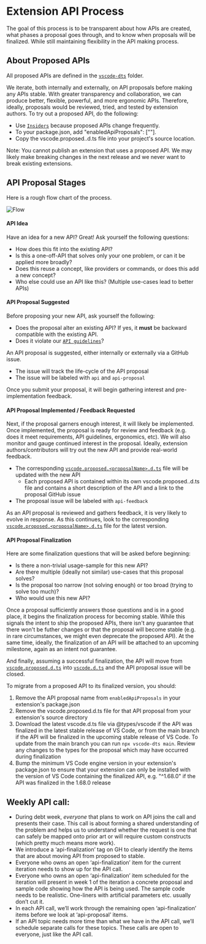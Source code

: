 # Extension API Process

The goal of this process is to be transparent about how APIs are created, what
phases a proposal goes through, and to know when proposals will be finalized.
While still maintaining flexibility in the API making process.

## About Proposed APIs

All proposed APIs are defined in the
[`vscode-dts`](HTTPS://github.com/microsoft/vscode/blob/main/src/vscode-dts)
folder.

We iterate, both internally and externally, on API proposals before making any
APIs stable. With greater transparency and collaboration, we can produce better,
flexible, powerful, and more ergonomic APIs. Therefore, ideally, proposals would
be reviewed, tried, and tested by extension authors. To try out a proposed API,
do the following:

-   Use [`Insiders`](HTTPS://code.visualstudio.com/insiders/) because proposed
    APIs change frequently.
-   To your package.json, add "enabledApiProposals": ["<proposalName>"].
-   Copy the vscode.proposed.<proposalName>.d.ts file into your project's source
    location.

Note: You cannot publish an extension that uses a proposed API. We may likely
make breaking changes in the next release and we never want to break existing
extensions.

## API Proposal Stages

Here is a rough flow chart of the process.

![`Flow`](HTTPS://user-images.githubusercontent.com/10179520/83657557-60267800-a597-11ea-8831-7bf284d5233a.png)

#### API Idea

Have an idea for a new API? Great! Ask yourself the following questions:

-   How does this fit into the existing API?
-   Is this a one-off-API that solves only your one problem, or can it be
    applied more broadly?
-   Does this reuse a concept, like providers or commands, or does this add a
    new concept?
-   Who else could use an API like this? (Multiple use-cases lead to better
    APIs)

#### API Proposal Suggested

Before proposing your new API, ask yourself the following:

-   Does the proposal alter an existing API? If yes, it **must** be backward
    compatible with the existing API.
-   Does it violate our
    [`API guidelines`](HTTPS://github.com/Microsoft/vscode/wiki/Extension-API-guidelines)?

An API proposal is suggested, either internally or externally via a GitHub
issue.

-   The issue will track the life-cycle of the API proposal
-   The issue will be labeled with `api` and `api-proposal`

Once you submit your proposal, it will begin gathering interest and
pre-implementation feedback.

#### API Proposal Implemented / Feedback Requested

Next, if the proposal garners enough interest, it will likely be implemented.
Once implemented, the proposal is ready for review and feedback (e.g. does it
meet requirements, API guidelines, ergonomics, etc). We will also monitor and
gauge continued interest in the proposal. Ideally, extension
authors/contributors will try out the new API and provide real-world feedback.

-   The corresponding
    [`vscode.proposed.<proposalName>.d.ts`](HTTPS://github.com/microsoft/vscode/blob/main/src/vscode-dts)
    file will be updated with the new API
    -   Each proposed API is contained within its own
        vscode.proposed.<proposalName>.d.ts file and contains a short
        description of the API and a link to the proposal GitHub issue
-   The proposal issue will be labeled with `api-feedback`

As an API proposal is reviewed and gathers feedback, it is very likely to evolve
in response. As this continues, look to the corresponding
[`vscode.proposed.<proposalName>.d.ts`](HTTPS://github.com/microsoft/vscode/blob/main/src/vscode-dts)
file for the latest version.

#### API Proposal Finalization

Here are some finalization questions that will be asked before beginning:

-   Is there a non-trivial usage-sample for this new API?
-   Are there multiple (ideally not similar) use-cases that this proposal
    solves?
-   Is the proposal too narrow (not solving enough) or too broad (trying to
    solve too much)?
-   Who would use this new API?

Once a proposal sufficiently answers those questions and is in a good place, it
begins the finalization process for becoming stable. While this signals the
intent to ship the proposed APIs, there isn't any guarantee that there won't be
futher changes or that the proposal will become stable (e.g. in rare
circumstances, we might even deprecate the proposed API). At the same time,
ideally, the finalization of an API will be attached to an upcoming milestone,
again as an intent not guarantee.

And finally, assuming a successful finalization, the API will move from
[`vscode.proposed.d.ts`](HTTPS://github.com/Microsoft/vscode/blob/master/src/vs/vscode.proposed.d.ts)
into
[`vscode.d.ts`](HTTPS://github.com/Microsoft/vscode/blob/master/src/vs/vscode.d.ts)
and the API proposal issue will be closed.

To migrate from a proposed API to its finalized version, you should:

1. Remove the API proposal name from `enabledApiProposals` in your extension's
   package.json
2. Remove the vscode.proposed.d.ts file for that API proposal from your
   extension's source directory
3. Download the latest vscode.d.ts file via @types/vscode if the API was
   finalized in the latest stable release of VS Code, or from the main branch if
   the API will be finalized in the upcoming stable release of VS Code. To
   update from the main branch you can run `npx vscode-dts main`. Review any
   changes to the types for the proposal which may have occurred during
   finalization
4. Bump the minimum VS Code engine version in your extension's package.json to
   ensure that your extension can only be installed with the version of VS Code
   containing the finalized API, e.g. "^1.68.0" if the API was finalized in the
   1.68.0 release

## Weekly API call:

-   During debt week, _everyone_ that plans to work on API joins the call and
    presents their case. This call is about forming a shared understanding of
    the problem and helps us to understand whether the request is one that can
    safely be mapped onto prior art or will require custom constructs (which
    pretty much means more work).
-   We introduce a ‘api-finalization’ tag on GH to clearly identify the items
    that are about moving API from proposed to stable.
-   Everyone who owns an open ‘api-finalization’ item for the current iteration
    needs to show up for the API call.
-   Everyone who owns an open ‘api-finalization’ item scheduled for the
    iteration will present in week 1 of the iteration a concrete proposal and
    sample code showing how the API is being used. The sample code needs to be
    realistic. One-liners with artificial parameters etc. usually don’t cut it.
-   In each API call, we’ll work through the remaining open ‘api-finalization’
    items before we look at ‘api-proposal’ items.
-   If an API topic needs more time than what we have in the API call, we’ll
    schedule separate calls for these topics. These calls are open to everyone,
    just like the API call.
